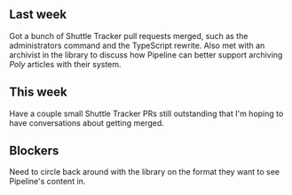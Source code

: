 ## Last week

Got a bunch of Shuttle Tracker pull requests merged, such as the administrators command and the TypeScript rewrite. Also met with an archivist in the library to discuss how Pipeline can better support archiving _Poly_ articles with their system.

## This week

Have a couple small Shuttle Tracker PRs still outstanding that I'm hoping to have conversations about getting merged.

## Blockers

Need to circle back around with the library on the format they want to see Pipeline's content in.

